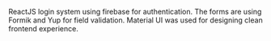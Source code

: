 ReactJS login system using firebase for authentication.
The forms are using Formik and Yup for field validation.
Material UI was used for designing clean frontend experience.
